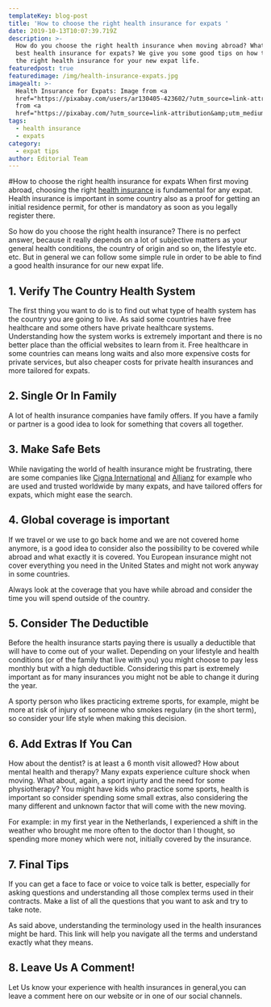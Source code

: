 ```yaml
---
templateKey: blog-post
title: 'How to choose the right health insurance for expats '
date: 2019-10-13T10:07:39.719Z
description: >-
  How do you choose the right health insurance when moving abroad? What is the
  best health insurance for expats? We give you some good tips on how to choose
  the right health insurance for your new expat life.
featuredpost: true
featuredimage: /img/health-insurance-expats.jpg
imagealt: >-
  Health Insurance for Expats: Image from <a
  href="https://pixabay.com/users/ar130405-423602/?utm_source=link-attribution&amp;utm_medium=referral&amp;utm_campaign=image&amp;utm_content=2082630">ar130405</a>
  from <a
  href="https://pixabay.com/?utm_source=link-attribution&amp;utm_medium=referral&amp;utm_campaign=image&amp;utm_content=2082630">Pixabay</a>
tags:
  - health insurance
  - expats
category:
  - expat tips
author: Editorial Team
---
```

\#How to choose the right health insurance for expats 
When first moving abroad, choosing the right [health insurance](https://expatfinancial.com/international-health-insurance/) is fundamental for any expat. 
Health insurance is important in some country also as a proof for getting an initial residence permit, for other is mandatory as soon as you legally register there.

So how do you choose the right health insurance? There is no perfect answer, because it really depends on a lot of subjective matters as your general health conditions, the country of origin and so on, the lifestyle etc. etc. But in general we can follow some simple rule in order to be able to find a good health insurance for our new expat life.

## 1. Verify The Country Health System

The first thing you want to do is to find out what type of health system has the country you are going to live. As said some countries have free healthcare and some others have private healthcare systems. Understanding how the system works is extremely important and there is no better place than the official websites to learn from it. Free healthcare in some countries can means long waits and also more expensive costs for private services, but also cheaper costs for private health insurances and more tailored for expats.

## 2. Single Or In Family

A lot of health insurance companies have family offers. If you have a family or partner is a good idea to look for something that covers all together. 

## 3. Make Safe Bets

While navigating the world of health insurance might be frustrating, there are some companies like [Cigna International](https://expatfinancial.com/cigna-international-health-insurance-plan/) and [Allianz](https://expatfinancial.com/allianz-international-health-insurance/) for example who are used and trusted worldwide by many expats, and have tailored offers for expats, which might ease the search. 

## 4. Global coverage is important

If we travel or we use to go back home and we are not covered home anymore, is a good idea to consider also the possibility to be covered while abroad and what exactly it is covered. You European insurance might not cover everything you need in the United States and might not work anyway in some countries. 

Always look at the coverage that you have while abroad and consider the time you will spend outside of the country.

## 5. Consider The Deductible

Before the health insurance starts paying there is usually a deductible that will have to come out of your wallet. Depending on your lifestyle and health conditions (or of the family that live with you) you might choose to pay less monthly but with a high deductible. Considering this part is extremely important as for many insurances you might not be able to change it during the year. 

A sporty person who likes practicing extreme sports, for example, might be more at risk of injury of someone who smokes regulary (in the short term), so consider your life style when making this decision.

## 6. Add Extras If You Can

How about the dentist? is at least a 6 month visit allowed? How about mental health and therapy? Many expats experience culture shock when moving. What about, again, a sport injurty and the need for some physiotherapy? You might have kids who practice some sports, health is important so consider spending some small extras, also considering the many different and unknown factor that will come with the new moving.

For example: in my first year in the Netherlands, I experienced a shift in the weather who brought me more often to the doctor than I thought, so spending more money which were not, initially covered by the insurance.

## 7. Final Tips

If you can get a face to face or voice to voice talk is better, especially for asking questions and understanding all those complex terms used in their contracts. 
Make a list of all the questions that you want to ask and try to take note.

As said above, understanding the terminology used in the health insurances might be hard. 
This link will help you navigate all the terms and understand exactly what they means.

## 8. Leave Us A Comment!

Let Us know your experience with health insurances in general,you can leave a comment here on our website or in one of our social channels.
